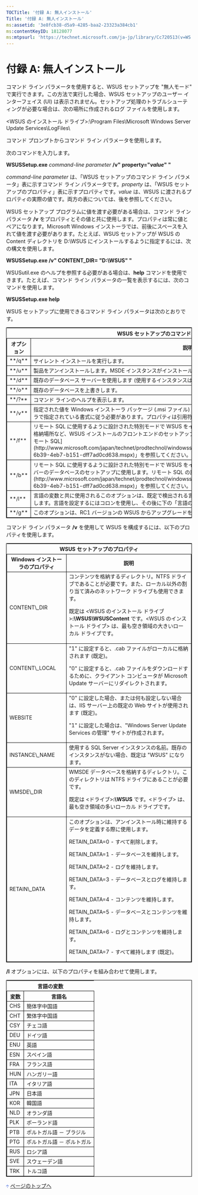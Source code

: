 ```yaml
---
TOCTitle: '付録 A: 無人インストール'
Title: '付録 A: 無人インストール'
ms:assetid: '3e8fcb38-d5a9-4285-baa2-23323a384cb1'
ms:contentKeyID: 18128077
ms:mtpsurl: 'https://technet.microsoft.com/ja-jp/library/Cc720513(v=WS.10)'
---
```


付録 A: 無人インストール
========================

コマンド ライン パラメータを使用すると、WSUS セットアップを "無人モード" で実行できます。この方法で実行した場合、WSUS セットアップのユーザー インターフェイス (UI) は表示されません。セットアップ処理のトラブルシューティングが必要な場合は、次の場所に作成されるログ ファイルを使用します。

&lt;WSUS のインストール ドライブ&gt;:\\Program Files\\Microsoft Windows Server Update Services\\LogFiles\\

コマンド プロンプトからコマンド ライン パラメータを使用します。

次のコマンドを入力します。

**WSUSSetup.exe** *command-line parameter* **/v"** **property="***value***" "**

*command-line parameter* は、「WSUS セットアップのコマンド ライン パラメータ」表に示すコマンド ライン パラメータです。*property* は、「WSUS セットアップのプロパティ」表に示すプロパティです。*value* は、WSUS に渡されるプロパティの実際の値です。両方の表については、後を参照してください。

WSUS セットアップ プログラムに値を渡す必要がある場合は、コマンド ライン パラメータ **/v** をプロパティとその値と共に使用します。プロパティは常に値とペアになります。Microsoft Windows インストーラでは、前後にスペースを入れて値を渡す必要があります。たとえば、WSUS セットアップが WSUS の Content ディレクトリを D:\\WSUS にインストールするように指定するには、次の構文を使用します。

**WSUSSetup.exe /v" CONTENT\_DIR= "D:\\WSUS" "**

WSUSutil.exe のヘルプを参照する必要がある場合は、**help** コマンドを使用できます。たとえば、コマンド ライン パラメータの一覧を表示するには、次のコマンドを使用します。

**WSUSSetup.exe help**

WSUS セットアップに使用できるコマンド ライン パラメータは次のとおりです。

 
<table style="border:1px solid black;">
<tr>
<th colspan="2">
WSUS セットアップのコマンド ライン パラメータ
</th>
</tr>
<tr>
<th style="border:1px solid black;" >
オプション

</th>
<th style="border:1px solid black;" >
説明

</th>
</tr>
<tr>
<td style="border:1px solid black;">
**/q**

</td>
<td style="border:1px solid black;">
サイレント インストールを実行します。

</td>
</tr>
<tr>
<td style="border:1px solid black;">
**/u**

</td>
<td style="border:1px solid black;">
製品をアンインストールします。MSDE インスタンスがインストールされている場合は、これもアンインストールします。

</td>
</tr>
<tr>
<td style="border:1px solid black;">
**/d**

</td>
<td style="border:1px solid black;">
既存のデータベース サーバーを使用します (使用するインスタンスは SQL\_INSTANCE プロパティで定義します)。

</td>
</tr>
<tr>
<td style="border:1px solid black;">
**/o**

</td>
<td style="border:1px solid black;">
既存のデータベースを上書きします。

</td>
</tr>
<tr>
<td style="border:1px solid black;">
**/?**

</td>
<td style="border:1px solid black;">
コマンド ラインのヘルプを表示します。

</td>
</tr>
<tr>
<td style="border:1px solid black;">
**/v**

</td>
<td style="border:1px solid black;">
指定された値を Windows インストーラ パッケージ (.msi ファイル) に渡します。プロパティ名と値のペアは、Windows インストーラで指定されている書式に従う必要があります。プロパティは引用符で囲み、前後にスペースを入れます。

</td>
</tr>
<tr>
<td style="border:1px solid black;">
**/f**

</td>
<td style="border:1px solid black;">
リモート SQL に使用するように設計された特別モードで WSUS をインストールします。このオプションは、IIS や更新プログラムの格納場所など、WSUS インストールのフロントエンドのセットアップに使用します。リモート SQL の詳細については、「[付録 C: リモート SQL](http://www.microsoft.com/japan/technet/prodtechnol/windowsserver2003/library/wsus/wsusdeploymentguidetc/9e01d057-6b39-4eb7-b151-dff7ad0cd638.mspx)」を参照してください。

</td>
</tr>
<tr>
<td style="border:1px solid black;">
**/b**

</td>
<td style="border:1px solid black;">
リモート SQL に使用するように設計された特別モードで WSUS をインストールします。このオプションは、バックエンド SQL サーバーのデータベースのセットアップに使用します。リモート SQL の詳細については、「[付録 C: リモート SQL](http://www.microsoft.com/japan/technet/prodtechnol/windowsserver2003/library/wsus/wsusdeploymentguidetc/9e01d057-6b39-4eb7-b151-dff7ad0cd638.mspx)」を参照してください。

</td>
</tr>
<tr>
<td style="border:1px solid black;">
**/l**

</td>
<td style="border:1px solid black;">
言語の変数と共に使用されるこのオプションは、既定で検出される言語とは別の言語を使用するようセットアップ ウィザードに指示します。言語を設定するにはコロンを使用し、その後に下の「言語の変数」表に示す言語の変数を指定します。

</td>
</tr>
<tr>
<td style="border:1px solid black;">
**/g**

</td>
<td style="border:1px solid black;">
このオプションは、RC1 バージョンの WSUS からアップグレードを実行する際に使用します。

</td>
</tr>
</table>
 

コマンド ライン パラメータ **/v** を使用して WSUS を構成するには、以下のプロパティを使用します。

 
<table style="border:1px solid black;">
<tr>
<th colspan="2">
WSUS セットアップのプロパティ
</th>
</tr>
<tr>
<th style="border:1px solid black;" >
Windows インストーラのプロパティ

</th>
<th style="border:1px solid black;" >
説明

</th>
</tr>
<tr>
<td style="border:1px solid black;">
CONTENT\_DIR

</td>
<td style="border:1px solid black;">
コンテンツを格納するディレクトリ。NTFS ドライブであることが必要です。また、ローカル以外の割り当て済みのネットワーク ドライブも使用できます。
  
既定は &lt;WSUS のインストール ドライブ&gt;**:\\WSUS\\WSUSContent** です。&lt;WSUS のインストール ドライブ&gt; は、最も空き領域の大きいローカル ドライブです。

</td>
</tr>
<tr>
<td style="border:1px solid black;">
CONTENT\_LOCAL

</td>
<td style="border:1px solid black;">
"1" に設定すると、.cab ファイルがローカルに格納されます (既定)。
  
"0" に設定すると、.cab ファイルをダウンロードするために、クライアント コンピュータが Microsoft Update サーバーにリダイレクトされます。

</td>
</tr>
<tr>
<td style="border:1px solid black;">
WEBSITE

</td>
<td style="border:1px solid black;">
"0" に設定した場合、または何も設定しない場合は、IIS サーバー上の既定の Web サイトが使用されます (既定)。
  
"1" に設定した場合は、"Windows Server Update Services の管理" サイトが作成されます。

</td>
</tr>
<tr>
<td style="border:1px solid black;">
INSTANCE\_NAME

</td>
<td style="border:1px solid black;">
使用する SQL Server インスタンスの名前。既存のインスタンスがない場合、既定は "WSUS" になります。

</td>
</tr>
<tr>
<td style="border:1px solid black;">
WMSDE\_DIR

</td>
<td style="border:1px solid black;">
WMSDE データベースを格納するディレクトリ。このディレクトリは NTFS ドライブにあることが必要です。
  
既定は &lt;ドライブ&gt;**:\\WSUS** です。&lt;ドライブ&gt; は、最も空き領域の多いローカル ドライブです。

</td>
</tr>
<tr>
<td style="border:1px solid black;">
RETAIN\_DATA

</td>
<td style="border:1px solid black;">
このオプションは、アンインストール時に維持するデータを定義する際に使用します。
  
RETAIN\_DATA=0 - すべて削除します。
  
RETAIN\_DATA=1 - データベースを維持します。
  
RETAIN\_DATA=2 - ログを維持します。
  
RETAIN\_DATA=3 - データベースとログを維持します。
  
RETAIN\_DATA=4 - コンテンツを維持します。
  
RETAIN\_DATA=5 - データベースとコンテンツを維持します。
  
RETAIN\_DATA=6 - ログとコンテンツを維持します。
  
RETAIN\_DATA=7 - すべて維持します (既定)。

</td>
</tr>
</table>
 

**/l** オプションには、以下のプロパティを組み合わせて使用します。

 
<table style="border:1px solid black;">
<tr>
<th colspan="2">
言語の変数
</th>
</tr>
<tr>
<th style="border:1px solid black;" >
変数

</th>
<th style="border:1px solid black;" >
言語名

</th>
</tr>
<tr>
<td style="border:1px solid black;">
CHS

</td>
<td style="border:1px solid black;">
簡体字中国語

</td>
</tr>
<tr>
<td style="border:1px solid black;">
CHT

</td>
<td style="border:1px solid black;">
繁体字中国語

</td>
</tr>
<tr>
<td style="border:1px solid black;">
CSY

</td>
<td style="border:1px solid black;">
チェコ語

</td>
</tr>
<tr>
<td style="border:1px solid black;">
DEU

</td>
<td style="border:1px solid black;">
ドイツ語

</td>
</tr>
<tr>
<td style="border:1px solid black;">
ENU

</td>
<td style="border:1px solid black;">
英語

</td>
</tr>
<tr>
<td style="border:1px solid black;">
ESN

</td>
<td style="border:1px solid black;">
スペイン語

</td>
</tr>
<tr>
<td style="border:1px solid black;">
FRA

</td>
<td style="border:1px solid black;">
フランス語

</td>
</tr>
<tr>
<td style="border:1px solid black;">
HUN

</td>
<td style="border:1px solid black;">
ハンガリー語

</td>
</tr>
<tr>
<td style="border:1px solid black;">
ITA

</td>
<td style="border:1px solid black;">
イタリア語

</td>
</tr>
<tr>
<td style="border:1px solid black;">
JPN

</td>
<td style="border:1px solid black;">
日本語

</td>
</tr>
<tr>
<td style="border:1px solid black;">
KOR

</td>
<td style="border:1px solid black;">
韓国語

</td>
</tr>
<tr>
<td style="border:1px solid black;">
NLD

</td>
<td style="border:1px solid black;">
オランダ語

</td>
</tr>
<tr>
<td style="border:1px solid black;">
PLK

</td>
<td style="border:1px solid black;">
ポーランド語

</td>
</tr>
<tr>
<td style="border:1px solid black;">
PTB

</td>
<td style="border:1px solid black;">
ポルトガル語 － ブラジル

</td>
</tr>
<tr>
<td style="border:1px solid black;">
PTG

</td>
<td style="border:1px solid black;">
ポルトガル語 － ポルトガル

</td>
</tr>
<tr>
<td style="border:1px solid black;">
RUS

</td>
<td style="border:1px solid black;">
ロシア語

</td>
</tr>
<tr>
<td style="border:1px solid black;">
SVE

</td>
<td style="border:1px solid black;">
スウェーデン語

</td>
</tr>
<tr>
<td style="border:1px solid black;">
TRK

</td>
<td style="border:1px solid black;">
トルコ語

</td>
</tr>
</table>
 

![](images/Cc720513.arrow_px_up(ja-jp,WS.10).gif) [ページのトップへ](#ctl00_rs1_eb1_panel1)
